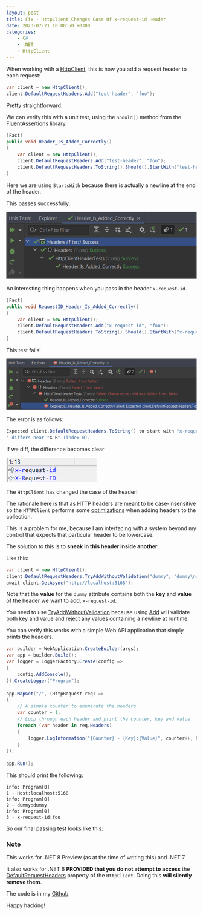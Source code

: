 ```yaml
---
layout: post
title: Fix - HttpClient Changes Case Of x-request-id Header
date: 2023-07-21 10:00:50 +0300
categories:
    - C#
    - .NET
    - HttpClient
---
```

When working with a [HttpClient](https://learn.microsoft.com/en-us/dotnet/api/system.net.http.httpclient?view=net-7.0), this is how you add a request header to each request:

```csharp
var client = new HttpClient();
client.DefaultRequestHeaders.Add("test-header", "foo");
```

Pretty straightforward.

We can verify this with a unit test, using the `Should()` method from the [FluentAssertions](https://fluentassertions.com/) library.


```csharp
[Fact]
public void Header_Is_Added_Correctly()
{
    var client = new HttpClient();
    client.DefaultRequestHeaders.Add("test-header", "foo");
    client.DefaultRequestHeaders.ToString().Should().StartWith("test-header: foo");
}
```

Here we are using `StartsWith` because there is actually a newline at the end of the header.

This passes successfully.

![](../images/2023/07/TestNormalHeader.png)

An interesting thing happens when you pass in the header `x-request-id`.

```csharp
[Fact]
public void RequestID_Header_Is_Added_Correctly()
{
    var client = new HttpClient();
    client.DefaultRequestHeaders.Add("x-request-id", "foo");
    client.DefaultRequestHeaders.ToString().Should().StartWith("x-request-id: foo");
}
```

This test fails!

![](../images/2023/07/TestDefaultHeader.png)

The error is as follows:

```csharp
Expected client.DefaultRequestHeaders.ToString() to start with "x-request-id: foo", but "X-Request-ID: foo
" differs near "X-R" (index 0).
```

If we diff, the difference becomes clear

![](../images/2023/07/Diff.png)

The `HttpClient` has changed the case of the header!

The rationale here is that as HTTP headers are meant to be case-insensitive so the `HTTPClient` performs some [optimizations](https://github.com/microsoft/referencesource/blob/master/System/net/System/Net/Http/Headers/HttpHeaders.cs) when adding headers to the collection.


This is a problem for me, because I am interfacing with a system beyond my control that expects that particular header to be lowercase.

The solution to this is to **sneak in this header inside another**.

Like this:

```csharp
var client = new HttpClient();
client.DefaultRequestHeaders.TryAddWithoutValidation("dummy", "dummy\nx-request-id: foo");
await client.GetAsync("http://localhost:5168");
```

Note that the **value** for the `dummy` attribute contains both the **key** and **value** of the header we want to add, `x-request-id`.

You need to use [TryAddWithoutValidation](https://learn.microsoft.com/en-us/dotnet/api/system.net.http.headers.httpheaders.tryaddwithoutvalidation?view=net-7.0) because using [Add](https://learn.microsoft.com/en-us/dotnet/api/system.net.http.headers.httpheaders.add?view=net-7.0) will validate both key and value and reject any values containing a newline at runtime.

You can verify this works with a simple Web API application that simply prints the headers.


```csharp
var builder = WebApplication.CreateBuilder(args);
var app = builder.Build();
var logger = LoggerFactory.Create(config =>
{
    config.AddConsole();
}).CreateLogger("Program");

app.MapGet("/", (HttpRequest req) =>
{
    // A simple counter to enumerate the headers
    var counter = 1;
    // Loop through each header and print the counter, key and value
    foreach (var header in req.Headers)
    {
        logger.LogInformation("{Counter} - {Key}:{Value}", counter++, header.Key, header.Value);
    }
});

app.Run();
```

This should print the following:

```plaintext
info: Program[0]
1 - Host:localhost:5168
info: Program[0]
2 - dummy:dummy
info: Program[0]
3 - x-request-id:foo
```

So our final passing test looks like this:

### Note

This works for .NET 8 Preview (as at the time of writing this) and .NET 7.

It also works for .NET 6 **PROVIDED that you do not attempt to access** the [DefaultRequestHeaders](https://learn.microsoft.com/en-us/uwp/api/windows.web.http.httpclient.defaultrequestheaders?view=winrt-22621) property of the `HttpClient`. Doing this **will silently remove them**.

The code is in my [Github](https://github.com/conradakunga/BlogCode/tree/master/2023-07-22%20-%20Request%20Headers).

Happy hacking!